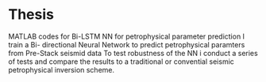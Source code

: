 # Thesis
MATLAB codes for Bi-LSTM NN for petrophysical parameter prediction
I train a Bi- directional Neural Network to predict petrophysical paramters from Pre-Stack seismid data
To test robustness of the NN i conduct a series of tests and compare the results to a traditional or convential seismic
petrophysical inversion scheme.
